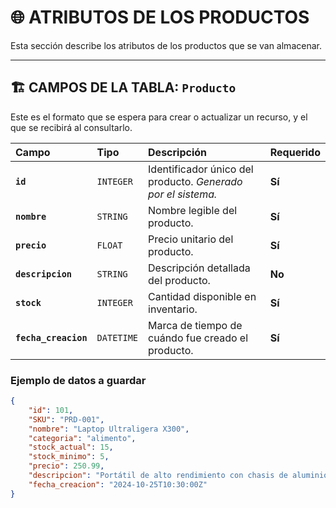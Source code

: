 # 🌐 ATRIBUTOS DE LOS PRODUCTOS

Esta sección describe los atributos de los productos que se van almacenar.

---

## 🏗️ CAMPOS DE LA TABLA: `Producto`

Este es el formato que se espera para crear o actualizar un recurso, y el que se recibirá al consultarlo.

| Campo | Tipo | Descripción | Requerido |
| :--- | :--- | :--- | :--- |
| **`id`** | `INTEGER` | Identificador único del producto. *Generado por el sistema.* | **Sí** |
| **`nombre`** | `STRING` | Nombre legible del producto. | **Sí** |
| **`precio`** | `FLOAT` | Precio unitario del producto. | **Sí** |
| **`descripcion`** | `STRING` | Descripción detallada del producto. | **No** |
| **`stock`** | `INTEGER` | Cantidad disponible en inventario. | **Sí** |
| **`fecha_creacion`** | `DATETIME` | Marca de tiempo de cuándo fue creado el producto. | **Sí** |

### Ejemplo de datos a guardar

```json
{
    "id": 101,
    "SKU": "PRD-001",
    "nombre": "Laptop Ultraligera X300",
    "categoria": "alimento",
    "stock_actual": 15,
    "stock_minimo": 5,
    "precio": 250.99,
    "descripcion": "Portátil de alto rendimiento con chasis de aluminio.",
    "fecha_creacion": "2024-10-25T10:30:00Z"
}